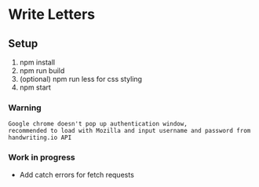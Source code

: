 # Write Letters

## Setup
1. npm install
2. npm run build
3. (optional) npm run less for css styling
4. npm start

### Warning
```
Google chrome doesn't pop up authentication window, 
recommended to load with Mozilla and input username and password from handwriting.io API
```

### Work in progress
* Add catch errors for fetch requests